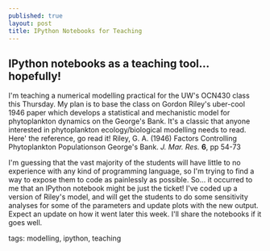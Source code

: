 ```yaml
---
published: true
layout: post
title: IPython Notebooks for Teaching
---
```


## IPython notebooks as a teaching tool... hopefully!

I'm teaching a numerical modelling practical for the UW's OCN430 class this Thursday. My plan is to base the class on Gordon Riley's uber-cool 1946 paper which develops a statistical and mechanistic model for phytoplankton dynamics on the George's Bank. It's a classic that anyone interested in phytoplankton ecology/biological modelling needs to read. Here' the reference, go read it!
Riley, G. A. (1946) Factors Controlling Phytoplankton Populationson George's Bank. *J. Mar. Res.* **6**, pp 54-73

I'm guessing that the vast majority of the students will have little to no experience with any kind of programming language, so I'm trying to find a way to expose them to code as painlessly as possible. So... it occurred to me that an IPython notebook might be just the ticket! I've coded up a version of Riley's model, and will get the students to do some sensitivity analyses for some of the parameters and update plots with the new output. Expect an update on how it went later this week. I'll share the notebooks if it goes well.

tags: modelling, ipython, teaching
